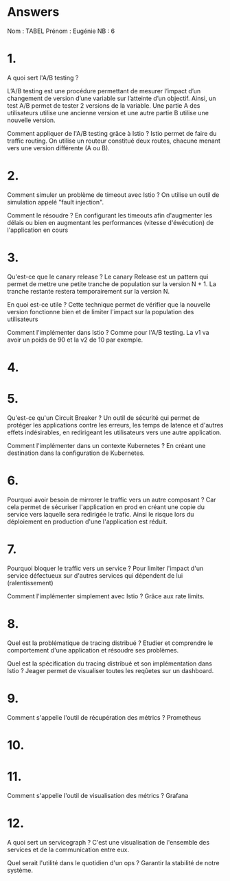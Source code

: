 # Answers

Nom : TABEL
Prénom : Eugénie
NB : 6

# 1.
A quoi sert l'A/B testing ?

L’A/B testing est une procédure permettant de mesurer l’impact d’un changement de version d’une variable sur l’atteinte d’un objectif. Ainsi, un test A/B permet de tester 2 versions de la variable. Une partie A des utilisateurs utilise une ancienne version et une autre partie B utilise une nouvelle version.


Comment appliquer de l'A/B testing grâce à Istio ?
Istio permet de faire du traffic routing. 
On utilise un routeur constitué deux routes, chacune menant vers une version différente (A ou B).

# 2.
Comment simuler un problème de timeout avec Istio ?
On utilise un outil de simulation appelé "fault injection".

Comment le résoudre ?
En configurant les timeouts afin d'augmenter les délais ou bien en augmentant les performances (vitesse d'éwécution) de l'application en cours

# 3.
Qu'est-ce que le canary release ?
Le canary Release est un pattern qui permet de mettre une petite tranche de population sur la version N + 1. 
La tranche restante restera temporairement sur la version N. 

En quoi est-ce utile ?
Cette technique permet de vérifier que la nouvelle version fonctionne bien et de limiter l'impact sur la population des utilisateurs

Comment l'implémenter dans Istio ?
Comme pour l'A/B testing. La v1 va avoir un poids de 90 et la v2 de 10 par exemple.


# 4.

# 5.
Qu'est-ce qu'un Circuit Breaker ?
Un outil de sécurité qui permet de protéger les applications contre les erreurs, les temps de latence et d'autres effets indésirables, en redirigeant les utilisateurs vers une autre application.

Comment l'implémenter dans un contexte Kubernetes ?
En créant une destination dans la configuration de Kubernetes.

# 6.
Pourquoi avoir besoin de mirrorer le traffic vers un autre composant ?
Car cela permet de sécuriser l'application en prod en créant une copie du service vers laquelle sera redirigée le trafic. 
Ainsi le risque lors du déploiement en production d'une l'application est réduit.


# 7.
Pourquoi bloquer le traffic vers un service ?
Pour limiter l'impact d'un service défectueux sur d'autres services qui dépendent de lui (ralentissement)

Comment l'implémenter simplement avec Istio ?
Grâce aux rate limits.

# 8.
Quel est la problématique de tracing distribué ?
Etudier et comprendre le comportement d'une application et résoudre ses problèmes.

Quel est la spécification du tracing distribué et son implémentation dans Istio ?
Jeager permet de visualiser toutes les reqûetes sur un dashboard.

# 9.
Comment s'appelle l'outil de récupération des métrics ?
Prometheus

# 10.

# 11.
Comment s'appelle l'outil de visualisation des métrics ?
Grafana

# 12.
A quoi sert un servicegraph ?
C'est une visualisation de l'ensemble des services et de la communication entre eux.

Quel serait l'utilité dans le quotidien d'un ops ?
Garantir la stabilité de notre système.

